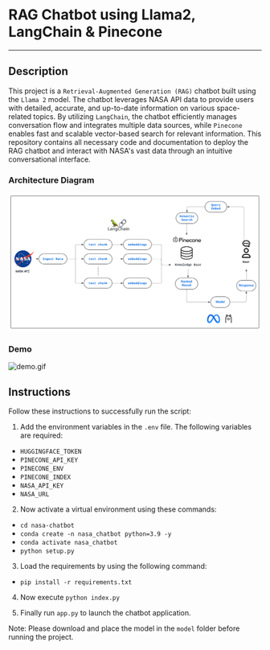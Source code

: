 # RAG Chatbot using Llama2, LangChain & Pinecone

---
## Description

This project is a `Retrieval-Augmented Generation (RAG)` chatbot built using the `Llama 2` model. The chatbot leverages NASA API data to provide users with detailed, accurate, and up-to-date information on various space-related topics. 
By utilizing `LangChain`, the chatbot efficiently manages conversation flow and integrates multiple data sources, while `Pinecone` enables fast and scalable vector-based search for relevant information. 
This repository contains all necessary code and documentation to deploy the RAG chatbot and interact with NASA's vast data through an intuitive conversational interface.
### Architecture Diagram
![flowchart.png](flowchart.png)
### Demo
 ![demo.gif](demo.gif)

## Instructions
Follow these instructions to successfully run the script:

1. Add the environment variables in the `.env` file. The following variables are required:
- `HUGGINGFACE_TOKEN`
- `PINECONE_API_KEY`
- `PINECONE_ENV`
- `PINECONE_INDEX` 
- `NASA_API_KEY` 
- `NASA_URL` 

2. Now activate a virtual environment using these commands:
 
- `cd nasa-chatbot`
- `conda create -n nasa_chatbot python=3.9 -y`
- `conda activate nasa_chatbot`
- `python setup.py`

3. Load the requirements by using the following command:

- `pip install -r requirements.txt`

4. Now execute `python index.py` 

5. Finally run `app.py` to launch the chatbot application.

Note: Please download and place the model in the `model` folder before running the project.
